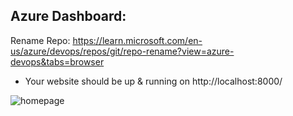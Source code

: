 ## Azure Dashboard:
Rename Repo: 
https://learn.microsoft.com/en-us/azure/devops/repos/git/repo-rename?view=azure-devops&tabs=browser

- Your website should be up & running on http://localhost:8000/

![homepage](manage-repositories.png)